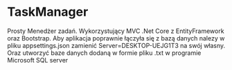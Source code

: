 # TaskManager
Prosty Menedżer zadań. 
Wykorzystujący MVC .Net Core z EntityFramework oraz Bootstrap.
Aby aplikacja poprawnie łączyła się z bazą danych nalezy w pliku appsettings.json zamienić Server=DESKTOP-UEJG1T3 na swój własny.
Oraz utworzyć baze danych dodaną w formie pliku .txt w programie Microsoft SQL server
